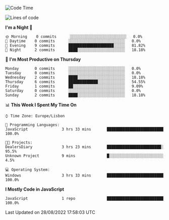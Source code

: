 <!--START_SECTION:waka-->
![Code Time](http://img.shields.io/badge/Code%20Time-19%20hrs%2040%20mins-blue)

![Lines of code](https://img.shields.io/badge/From%20Hello%20World%20I%27ve%20Written-31%20Thousand%20lines%20of%20code-blue)

**I'm a Night 🦉** 

```text
🌞 Morning    0 commits      ░░░░░░░░░░░░░░░░░░░░░░░░░   0.0% 
🌆 Daytime    0 commits      ░░░░░░░░░░░░░░░░░░░░░░░░░   0.0% 
🌃 Evening    9 commits      ████████████████████░░░░░   81.82% 
🌙 Night      2 commits      ████░░░░░░░░░░░░░░░░░░░░░   18.18%

```
📅 **I'm Most Productive on Thursday** 

```text
Monday       0 commits      ░░░░░░░░░░░░░░░░░░░░░░░░░   0.0% 
Tuesday      0 commits      ░░░░░░░░░░░░░░░░░░░░░░░░░   0.0% 
Wednesday    2 commits      ████░░░░░░░░░░░░░░░░░░░░░   18.18% 
Thursday     6 commits      █████████████░░░░░░░░░░░░   54.55% 
Friday       1 commits      ██░░░░░░░░░░░░░░░░░░░░░░░   9.09% 
Saturday     0 commits      ░░░░░░░░░░░░░░░░░░░░░░░░░   0.0% 
Sunday       2 commits      ████░░░░░░░░░░░░░░░░░░░░░   18.18%

```


📊 **This Week I Spent My Time On** 

```text
⌚︎ Time Zone: Europe/Lisbon

💬 Programming Languages: 
JavaScript               3 hrs 33 mins       █████████████████████████   100.0%

🐱‍💻 Projects: 
DealersDiary             3 hrs 23 mins       ████████████████████████░   95.5% 
Unknown Project          9 mins              █░░░░░░░░░░░░░░░░░░░░░░░░   4.5%

💻 Operating System: 
Windows                  3 hrs 33 mins       █████████████████████████   100.0%

```

**I Mostly Code in JavaScript** 

```text
JavaScript               1 repo              █████████████████████████   100.0%

```



 Last Updated on 28/08/2022 17:58:03 UTC
<!--END_SECTION:waka-->
